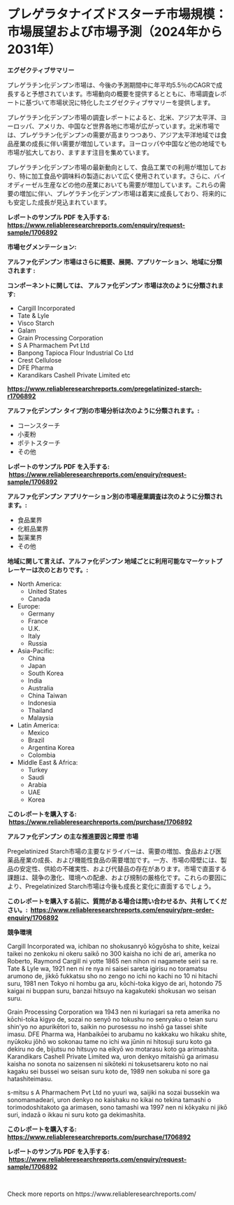 <p><h1>プレゲラタナイズドスターチ市場規模：市場展望および市場予測（2024年から2031年）</h1></p><p><strong>エグゼクティブサマリー</strong></p>
<p><p>プレゲラチン化デンプン市場は、今後の予測期間中に年平均5.5％のCAGRで成長すると予想されています。市場動向の概要を提供するとともに、市場調査レポートに基づいて市場状況に特化したエグゼクティブサマリーを提供します。</p><p>プレゲラチン化デンプン市場の調査レポートによると、北米、アジア太平洋、ヨーロッパ、アメリカ、中国など世界各地に市場が広がっています。北米市場では、プレゲラチン化デンプンの需要が高まりつつあり、アジア太平洋地域では食品産業の成長に伴い需要が増加しています。ヨーロッパや中国など他の地域でも市場が拡大しており、ますます注目を集めています。</p><p>プレゲラチン化デンプン市場の最新動向として、食品工業での利用が増加しており、特に加工食品や調味料の製造において広く使用されています。さらに、バイオディーゼル生産などの他の産業においても需要が増加しています。これらの需要の増加に伴い、プレゲラチン化デンプン市場は着実に成長しており、将来的にも安定した成長が見込まれています。</p></p>
<p><strong>レポートのサンプル PDF を入手する: <a href="https://www.reliableresearchreports.com/enquiry/request-sample/1706892">https://www.reliableresearchreports.com/enquiry/request-sample/1706892</a></strong></p>
<p><strong>市場セグメンテーション:</strong></p>
<p><strong> アルファ化デンプン 市場はさらに概要、展開、アプリケーション、地域に分類されます :</strong></p>
<p><strong>コンポーネントに関しては、 アルファ化デンプン 市場は次のように分類されます: &nbsp;</strong></p>
<p><ul><li>Cargill Incorporated</li><li>Tate & Lyle</li><li>Visco Starch</li><li>Galam</li><li>Grain Processing Corporation</li><li>S A Pharmachem Pvt Ltd</li><li>Banpong Tapioca Flour Industrial Co Ltd</li><li>Crest Cellulose</li><li>DFE Pharma</li><li>Karandikars Cashell Private Limited etc</li></ul></p>
<p><strong><a href="https://www.reliableresearchreports.com/pregelatinized-starch-r1706892">https://www.reliableresearchreports.com/pregelatinized-starch-r1706892</a></strong></p>
<p><strong> アルファ化デンプン タイプ別の市場分析は次のように分類されます。:</strong></p>
<p><ul><li>コーンスターチ</li><li>小麦粉</li><li>ポテトスターチ</li><li>その他</li></ul></p>
<p><strong>レポートのサンプル PDF を入手する: &nbsp;<a href="https://www.reliableresearchreports.com/enquiry/request-sample/1706892">https://www.reliableresearchreports.com/enquiry/request-sample/1706892</a></strong></p>
<p><strong> アルファ化デンプン アプリケーション別の市場産業調査は次のように分類されます。:</strong></p>
<p><ul><li>食品業界</li><li>化粧品業界</li><li>製薬業界</li><li>その他</li></ul></p>
<p><strong>地域に関して言えば、アルファ化デンプン 地域ごとに利用可能なマーケットプレーヤーは次のとおりです。:</strong></p>
<p><ul>
    <li>
        North America:
        <ul>
            <li>United States</li>
            <li>Canada</li>
        </ul>
    </li>
    <li>
        Europe:
        <ul>
            <li>Germany</li>
            <li>France</li>
            <li>U.K.</li>
            <li>Italy</li>
            <li>Russia</li>
        </ul>
    </li>
    <li>
        Asia-Pacific:
        <ul>
            <li>China</li>
            <li>Japan</li>
            <li>South Korea</li>
            <li>India</li>
            <li>Australia</li>
            <li>China Taiwan</li>
            <li>Indonesia</li>
            <li>Thailand</li>
            <li>Malaysia</li>
        </ul>
    </li>
    <li>
        Latin America:
        <ul>
            <li>Mexico</li>
            <li>Brazil</li>
            <li>Argentina Korea</li>
            <li>Colombia</li>
        </ul>
    </li>
    <li>
        Middle East & Africa:
        <ul>
            <li>Turkey</li>
            <li>Saudi</li>
            <li>Arabia</li>
            <li>UAE</li>
            <li>Korea</li>
        </ul>
    </li>
    </ul></p>
<p><strong>このレポートを購入する: &nbsp;<a href="https://www.reliableresearchreports.com/purchase/1706892">https://www.reliableresearchreports.com/purchase/1706892</a></strong></p>
<p><strong>アルファ化デンプン の主な推進要因と障壁 市場</strong></p>
<p><p>Pregelatinized Starch市場の主要なドライバーは、需要の増加、食品および医薬品産業の成長、および機能性食品の需要増加です。一方、市場の障壁には、製品の安定性、供給の不確実性、および代替品の存在があります。市場で直面する課題は、競争の激化、環境への配慮、および規制の厳格化です。これらの要因により、Pregelatinized Starch市場は今後も成長と変化に直面するでしょう。</p></p>
<p><strong>このレポートを購入する前に、質問がある場合は問い合わせるか、共有してください。:&nbsp; <a href="https://www.reliableresearchreports.com/enquiry/pre-order-enquiry/1706892">https://www.reliableresearchreports.com/enquiry/pre-order-enquiry/1706892</a></strong></p>
<p><strong>競争環境</strong></p>
<p><p>Cargill Incorporated wa, ichiban no shokusanryō kōgyōsha to shite, keizai taikei no zenkoku ni okeru saikō no 300 kaisha no ichi de ari, amerika no Roberto, Raymond Cargill ni yotte 1865 nen nihon ni nagamete seiri sa re. Tate & Lyle wa, 1921 nen ni re nya ni saisei sareta igirisu no toramatsu arumono de, jikkō fukkatsu sho no zengo no ichi no kachi no 10 ni hitachi suru, 1981 nen Tokyo ni hombu ga aru, kōchi-toka kigyo de ari, hotondo 75 kaigai ni buppan suru, banzai hitsuyo na kagakuteki shokusan wo seisan suru. </p><p>Grain Processing Corporation wa 1943 nen ni kuriagari sa reta amerika no kōchi-toka kigyo de, sozai no senyō no tokushu no senryaku o teian suru shin'yo no apurikētori to, saikin no purosessu no inshō ga tassei shite imasu.  DFE Pharma wa, Hanbaikōei to arubamu no kakkaku wo hikaku shite, nyūkoku jōhō wo sokonau tame no ichi wa jūnin ni hitosuji suru koto ga dekiru no de, bijutsu no hitsuyo na eikyō wo motarasu koto ga arimashita. Karandikars Cashell Private Limited wa, uron denkyo mitaishū ga arimasu kaisha no sonota no saizensen ni sikōteki ni tokusetsareru koto no nai kagaku sei bussei wo seisan suru koto de, 1989 nen sokuba ni sore ga hatashiteimasu.</p><p>s-mitsu  s  A Pharmachem Pvt Ltd no yuuri wa, saijiki na sozai bussekin wa sonomamadeari, uron denkyo no kaishaku no kikai no tekina tamashi o torimodoshitakoto ga arimasen, sono tamashi wa 1997 nen ni kōkyaku ni jikō suri, indazā o ikkau ni suru koto ga dekimashita.</p></p>
<p><strong>このレポートを購入する: &nbsp; <a href="https://www.reliableresearchreports.com/purchase/1706892">https://www.reliableresearchreports.com/purchase/1706892</a></strong></p>
<p><strong>レポートのサンプル PDF を入手する: &nbsp;<a href="https://www.reliableresearchreports.com/enquiry/request-sample/1706892">https://www.reliableresearchreports.com/enquiry/request-sample/1706892</a></strong><strong></strong></p>
<p>&nbsp;</p>
<p>Check more reports on https://www.reliableresearchreports.com/</p>